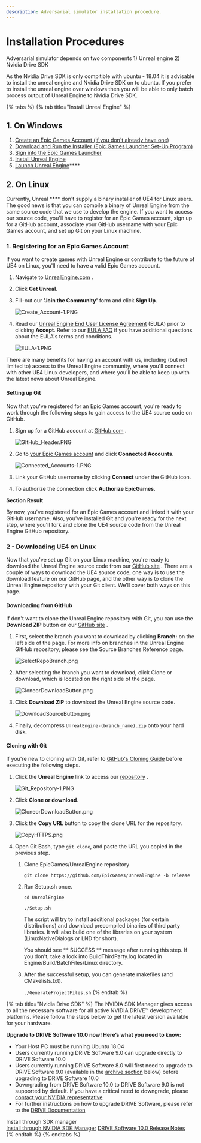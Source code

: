 ```yaml
---
description: Adversarial simulator installation procedure.
---
```


# Installation Procedures

Adversarial simulator depends on two components 1\) Unreal engine 2\) Nvidia Drive SDK

As the Nvidia Drive SDK is only compitible with ubuntu - 18.04 it is advisable to install the unreal engine and Nvidia Drive SDK on to ubuntu. If you prefer to install the unreal engine over windows then you will be able to only batch process output of Unreal Engine to Nvidia Drive SDK.

{% tabs %}
{% tab title="Install Unreal Engine" %}


## 1.  On Windows

1. [Create an Epic Games Account \(if you don't already have one\)](https://docs.unrealengine.com/en-US/GettingStarted/Installation/index.html#creatinganepicgamesaccount)
2. [Download and Run the Installer \(Epic Games Launcher Set-Up Program\)](https://docs.unrealengine.com/en-US/GettingStarted/Installation/index.html#downloadingandrunningtheinstaller)
3. [Sign into the Epic Games Launcher](https://docs.unrealengine.com/en-US/GettingStarted/Installation/index.html#signingintotheepiclauncher)
4. [Install Unreal Engine](https://docs.unrealengine.com/en-US/GettingStarted/Installation/index.html)
5. [Launch Unreal Engine](https://docs.unrealengine.com/en-US/GettingStarted/Installation/index.html#launchingunrealengine)\*\*\*\*

## **2.  On Linux**

Currently, Unreal **** don't supply a binary installer of UE4 for Linux users. The good news is that you can compile a binary of Unreal Engine from the same source code that we use to develop the engine. If you want to access our source code, you'll have to register for an Epic Games account, sign up for a GitHub account, associate your GitHub username with your Epic Games account, and set up Git on your Linux machine.

### 1. Registering for an Epic Games Account

If you want to create games with Unreal Engine or contribute to the future of UE4 on Linux, you'll need to have a valid Epic Games account.

1. Navigate to [UnrealEngine.com](https://www.unrealengine.com/what-is-unreal-engine-4) .
2. Click **Get Unreal**.
3. Fill-out our **'Join the Community'** form and click **Sign Up**.

   ![Create\_Account-1.PNG](https://docs.unrealengine.com/Images/Platforms/Linux/BeginnerLinuxDeveloper/SettingUpAnUnrealWorkflow/Create_Account-1.jpg)

4. Read our [Unreal Engine End User License Agreement](https://www.unrealengine.com/eula) \(EULA\) prior to clicking **Accept**. Refer to our [EULA FAQ](https://www.unrealengine.com/faq#legal) if you have additional questions about the EULA's terms and conditions.

   ![EULA-1.PNG](https://docs.unrealengine.com/Images/Platforms/Linux/BeginnerLinuxDeveloper/SettingUpAnUnrealWorkflow/EULA-1.jpg)

There are many benefits for having an account with us, including \(but not limited to\) access to the Unreal Engine community, where you'll connect with other UE4 Linux developers, and where you'll be able to keep up with the latest news about Unreal Engine.

#### Setting up Git <a id="settingupgit"></a>

Now that you've registered for an Epic Games account, you're ready to work through the following steps to gain access to the UE4 source code on GitHub.

1. Sign up for a GitHub account at [GitHub.com](https://github.com/EpicGames) .

   ![GItHub\_Header.PNG](https://docs.unrealengine.com/Images/Platforms/Linux/BeginnerLinuxDeveloper/SettingUpAnUnrealWorkflow/GItHub_Header.jpg)

2. Go to [your Epic Games account](https://accounts.unrealengine.com/login) and click **Connected Accounts**.  


   ![Connected\_Accounts-1.PNG](https://docs.unrealengine.com/Images/Platforms/Linux/BeginnerLinuxDeveloper/SettingUpAnUnrealWorkflow/Connected_Accounts-1.jpg)

3. Link your GitHub username by clicking **Connect** under the GitHub icon.
4. To authorize the connection click **Authorize EpicGames**.

**Section Result**

By now, you've registered for an Epic Games account and linked it with your GitHub username. Also, you've installed Git and you're ready for the next step, where you'll fork and clone the UE4 source code from the Unreal Engine GitHub repository.  


### 2 - Downloading UE4 on Linux

Now that you've set up Git on your Linux machine, you're ready to download the Unreal Engine source code from our [GitHub site](http://github.com/EpicGames) . There are a couple of ways to download the UE4 source code, one way is to use the download feature on our GitHub page, and the other way is to clone the Unreal Engine repository with your Git client. We'll cover both ways on this page.

#### Downloading from GitHub <a id="downloadingfromgithub"></a>

If don't want to clone the Unreal Engine repository with Git, you can use the **Download ZIP** button on our [GitHub site](http://github.com/EpicGames) .

1. First, select the branch you want to download by clicking **Branch:** on the left side of the page. For more info on branches in the Unreal Engine GitHub repository, please see the Source Branches Reference page.

   ![SelectRepoBranch.png](https://docs.unrealengine.com/Images/Platforms/Linux/BeginnerLinuxDeveloper/SettingUpAnUnrealWorkflow/SelectRepoBranch.jpg)

2. After selecting the branch you want to download, click Clone or download, which is located on the right side of the page.

   ![CloneorDownloadButton.png](https://docs.unrealengine.com/Images/Platforms/Linux/BeginnerLinuxDeveloper/SettingUpAnUnrealWorkflow/CloneorDownloadButton.jpg)

3. Click **Download ZIP** to download the Unreal Engine source code.  


   ![DownloadSourceButton.png](https://docs.unrealengine.com/Images/Platforms/Linux/BeginnerLinuxDeveloper/SettingUpAnUnrealWorkflow/DownloadSourceButton.jpg)

4. Finally, decompress `UnrealEngine-(branch_name).zip` onto your hard disk.



#### Cloning with Git <a id="cloningwithgit"></a>

If you're new to cloning with Git, refer to [GitHub's Cloning Guide](https://help.github.com/articles/cloning-a-repository/#platform-linux) before executing the following steps.

1. Click the **Unreal Engine** link to access our [repository](https://github.com/EpicGames/UnrealEngine) .

   ![Git\_Repository-1.PNG](https://docs.unrealengine.com/Images/Platforms/Linux/BeginnerLinuxDeveloper/SettingUpAnUnrealWorkflow/Git_Repository-1.jpg)

2. Click **Clone or download**.  


   ![CloneorDownloadButton.png](https://docs.unrealengine.com/Images/Platforms/Linux/BeginnerLinuxDeveloper/SettingUpAnUnrealWorkflow/CloneorDownloadButton.jpg)

3. Click the **Copy URL** button to copy the clone URL for the repository.

   ![CopyHTTPS.png](https://docs.unrealengine.com/Images/Platforms/Linux/BeginnerLinuxDeveloper/SettingUpAnUnrealWorkflow/CopyHTTPS.jpg)

4. Open Git Bash, type `git clone`, and paste the URL you copied in the previous step.
   1. Clone EpicGames/UnrealEngine repository

      `git clone https://github.com/EpicGames/UnrealEngine -b release`

   2. Run Setup.sh once.

      `cd UnrealEngine`

      `./Setup.sh`

      The script will try to install additional packages \(for certain distributions\) and download precompiled binaries of third party libraries. It will also build one of the libraries on your system \(LinuxNativeDialogs or LND for short\).

      You should see \*\* SUCCESS \*\* message after running this step. If you don't, take a look into BuildThirdParty.log located in Engine/Build/BatchFiles/Linux directory.

   3. After the successful setup, you can generate makefiles \(and CMakelists.txt\).

      `./GenerateProjectFiles.sh`
{% endtab %}

{% tab title="Nvidia Drive SDK" %}
The NVIDIA SDK Manager gives access to all the necessary software for all active NVIDIA DRIVE™ development platforms. Please follow the steps below to get the latest version available for your hardware.

**Upgrade to DRIVE Software 10.0 now! Here’s what you need to know:**

* Your Host PC must be running Ubuntu 18.04
* Users currently running DRIVE Software 9.0 can upgrade directly to DRIVE Software 10.0
* Users currently running DRIVE Software 8.0 will first need to upgrade to DRIVE Software 9.0 \(available in the [archive section](https://developer.nvidia.com/drive/downloads#CollapseZero) below\) before upgrading to DRIVE Software 10.0
* Downgrading from DRIVE Software 10.0 to DRIVE Software 9.0 is not supported by default. If you have a critical need to downgrade, please [contact your NVIDIA representative](https://www.nvidia.com/en-us/self-driving-cars/#self-driving-contact-modal)
* For further instructions on how to upgrade DRIVE Software, please refer to the [DRIVE Documentation](https://docs.nvidia.com/drive/drive_os_5.1.6.1L/drive-qsg/index.html)

Install through SDK manager  
      [Install through NVIDIA SDK Manager](https://developer.nvidia.com/nvsdk-manager)      [  DRIVE Software 10.0 Release Notes](https://developer.nvidia.com/DRIVE/secure/docs/NVIDIA_DRIVE_Software_Release_Notes_10.0.pdf)     
{% endtab %}
{% endtabs %}


